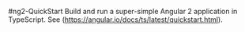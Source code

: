 #ng2-QuickStart
Build and run a super-simple Angular 2 application in TypeScript. See (https://angular.io/docs/ts/latest/quickstart.html).
